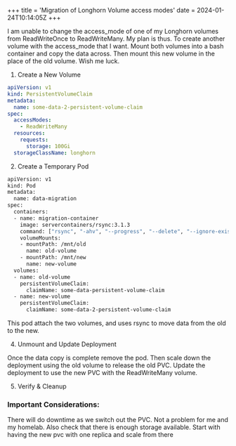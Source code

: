 +++
title = 'Migration of Longhorn Volume access modes'
date = 2024-01-24T10:14:05Z
+++

I am unable to change the access_mode of one of my Longhorn volumes from ReadWriteOnce to ReadWriteMany.
My plan is thus. To create another volume with the access_mode that I want.
Mount both volumes into a bash container and copy the data across.
Then mount this new volume in the place of the old volume. Wish me luck.

1. Create a New Volume

```yaml
apiVersion: v1
kind: PersistentVolumeClaim
metadata:
  name: some-data-2-persistent-volume-claim
spec:
  accessModes:
    - ReadWriteMany
  resources:
    requests:
      storage: 100Gi
  storageClassName: longhorn
```

2. Create a Temporary Pod
```bash
apiVersion: v1
kind: Pod
metadata:
  name: data-migration
spec:
  containers:
  - name: migration-container
    image: servercontainers/rsync:3.1.3
    command: ["rsync", "-ahv", "--progress", "--delete", "--ignore-existing", "/mnt/old/", "/mnt/new/"]
    volumeMounts:
    - mountPath: /mnt/old
      name: old-volume
    - mountPath: /mnt/new
      name: new-volume
  volumes:
  - name: old-volume
    persistentVolumeClaim:
      claimName: some-data-persistent-volume-claim
  - name: new-volume
    persistentVolumeClaim:
      claimName: some-data-2-persistent-volume-claim
```

This pod attach the two volumes, and uses rsync to move data from the old to the new.

4. Unmount and Update Deployment

Once the data copy is complete remove the pod. 
Then scale down  the deployment using the old volume to release the old PVC.
Update the deployment to use the new PVC with the ReadWriteMany volume.

5. Verify & Cleanup

### Important Considerations:

There will do downtime as we switch out the PVC. Not a problem for me and my homelab.
Also check that there is enough storage available. Start with having the new pvc with one replica and scale from there